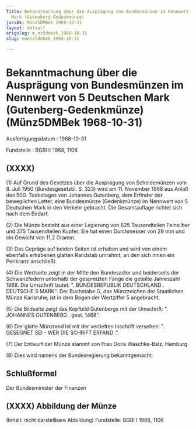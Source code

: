 ```yaml
---
Title: Bekanntmachung über die Ausprägung von Bundesmünzen im Nennwert von 5 Deutschen
  Mark (Gutenberg-Gedenkmünze)
jurabk: Münz5DMBek 1968-10-31
layout: default
origslug: m_nz5dmbek_1968-10-31
slug: muenz5dmbek_1968-10-31

---
```


# Bekanntmachung über die Ausprägung von Bundesmünzen im Nennwert von 5 Deutschen Mark (Gutenberg-Gedenkmünze) (Münz5DMBek 1968-10-31)

Ausfertigungsdatum
:   1968-10-31

Fundstelle
:   BGBl I: 1968, 1106

## (XXXX)

(1) Auf Grund des Gesetzes über die Ausprägung von Scheidemünzen vom
8\. Juli 1950 (Bundesgesetzbl. S. 323) wird am 11. November 1968 aus
Anlaß des 500. Todestages von Johannes Gutenberg, dem Erfinder der
beweglichen Letter, eine Bundesmünze (Gedenkmünze) im Nennwert von 5
Deutschen Mark in den Verkehr gebracht. Die Gesamtauflage richtet sich
nach dem Bedarf.

(2) Die Münze besteht aus einer Legierung von 625 Tausendteilen
Feinsilber und 375 Tausendteilen Kupfer. Sie hat einen Durchmesser von
29 mm und ein Gewicht von 11,2 Gramm.

(3) Das Gepräge auf beiden Seiten ist erhaben und wird von einem
ebenfalls erhabenen glatten Randstab umrahmt, an den sich innen ein
Perlkranz anschließt.

(4) Die Wertseite zeigt in der Mitte den Bundesadler und beiderseits
der Schwanzfedern unterhalb der gespreizten Fänge die geteilte
Jahreszahl 1968. Die Umschrift lautet: ". BUNDESREPUBLIK DEUTSCHLAND .
DEUTSCHE 5 MARK". Der Buchstabe G, das Münzzeichen der Staatlichen
Münze Karlsruhe, ist in dem Bogen der Wertziffer 5 angebracht.

(5) Die Bildseite zeigt das Kopfbild Gutenbergs mit der Umschrift: ".
JOHANNES GUTENBERG .
gest. 1468".

(6) Der glatte Münzrand ist mit der vertieften Inschrift versehen: ".
GESEGNET SEI - WER DIE SCHRIFT ERFAND .".

(7) Der Entwurf der Münze stammt von Frau Doris Waschke-Balz, Hamburg.

(8) Dies wird namens der Bundesregierung bekanntgemacht.

## Schlußformel

Der Bundesminister der Finanzen

## (XXXX) Abbildung der Münze

(Inhalt: nicht darstellbare Abbildung)
Fundstelle: BGBl I 1968, 1106

